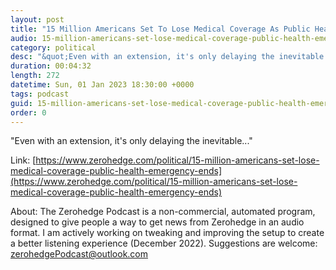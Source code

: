 ```yaml
---
layout: post
title: "15 Million Americans Set To Lose Medical Coverage As Public Health Emergency Ends"
audio: 15-million-americans-set-lose-medical-coverage-public-health-emergency-ends-0
category: political
desc: "&quot;Even with an extension, it's only delaying the inevitable...&quot;"
duration: 00:04:32
length: 272
datetime: Sun, 01 Jan 2023 18:30:00 +0000
tags: podcast
guid: 15-million-americans-set-lose-medical-coverage-public-health-emergency-ends-0
order: 0
---
```

&quot;Even with an extension, it's only delaying the inevitable...&quot;

Link: [https://www.zerohedge.com/political/15-million-americans-set-lose-medical-coverage-public-health-emergency-ends](https://www.zerohedge.com/political/15-million-americans-set-lose-medical-coverage-public-health-emergency-ends)

About: The Zerohedge Podcast is a non-commercial, automated program, designed to give people a way to get news from Zerohedge in an audio format.  I am actively working on tweaking and improving the setup to create a better listening experience (December 2022).  Suggestions are welcome: [zerohedgePodcast@outlook.com](mailto:zerohedgePodcast@outlook.com)